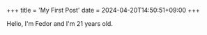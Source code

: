 +++
title = 'My First Post'
date = 2024-04-20T14:50:51+09:00
+++

Hello, I'm Fedor and I'm 21 years old.
